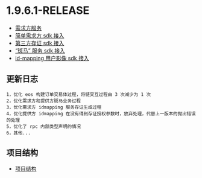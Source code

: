 
# 1.9.6.1-RELEASE

* [需求方服务](DEPLOY.md)
* [简单需求方 sdk 接入](SDK-DEPENDANCY-CORE.md)
* [第三方存证 sdk 接入](SDK-DEPENDANCY-CERTIFICATION.md)
* [“斑马” 服务 sdk 接入](SDK-DEPENDANCY-ZEBRA.md)
* [id-mapping 用户影像 sdk 接入](SDK-DEPENDANCY-IDMAPPING.md)

## 更新日志

``` plaintext
1，优化 eos 构建订单交易体过程，将链交互过程由 3 次减少为 1 次
2，优化需求方和提供方斑马业务过程
3，优化需求方 idmapping 服务存证生成过程
4，优化提供方 idmapping 在没有得到存证授权参数时，放弃处理，代替上一版本的抛出错误的处理
5，优化了 rpc 内部类型声明的情况
6，其他...
```

## 项目结构

* [项目结构](../shared/consumer-struct.1.0.md)
